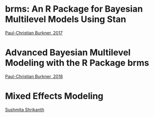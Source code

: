 # brms: An R Package for Bayesian Multilevel Models Using Stan
[Paul-Christian Burkner, 2017](https://www.jstatsoft.org/article/view/v080i01)

# Advanced Bayesian Multilevel Modeling with the R Package brms
[Paul-Christian Burkner, 2018](https://journal.r-project.org/archive/2018/RJ-2018-017/RJ-2018-017.pdf)

# Mixed Effects Modeling
[Sushmita Shrikanth](https://ademos.people.uic.edu/Chapter17.html)
